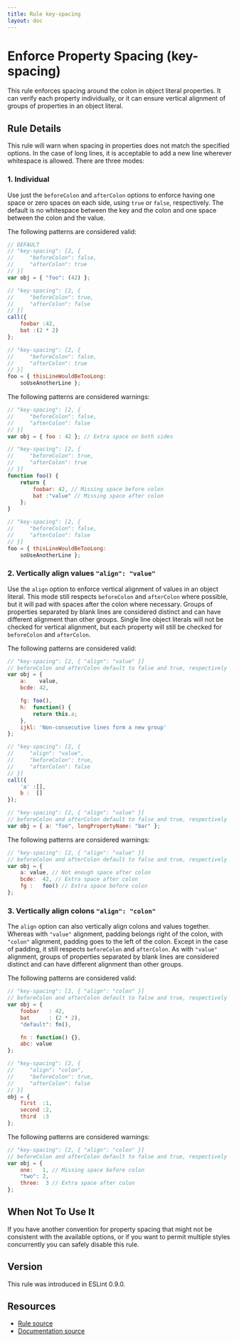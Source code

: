 ```yaml
---
title: Rule key-spacing
layout: doc
---
```

<!-- Note: No pull requests accepted for this file. See README.md in the root directory for details. -->
# Enforce Property Spacing (key-spacing)

This rule enforces spacing around the colon in object literal properties. It can verify each property individually, or it can ensure vertical alignment of groups of properties in an object literal.

## Rule Details

This rule will warn when spacing in properties does not match the specified options. In the case of long lines, it is acceptable to add a new line wherever whitespace is allowed. There are three modes:

### 1. Individual

Use just the `beforeColon` and `afterColon` options to enforce having one space or zero spaces on each side, using `true` or `false`, respectively. The default is no whitespace between the key and the colon and one space between the colon and the value.

The following patterns are considered valid:

```js
// DEFAULT
// "key-spacing": [2, {
//     "beforeColon": false,
//     "afterColon": true
// }]
var obj = { "foo": (42) };

// "key-spacing": [2, {
//     "beforeColon": true,
//     "afterColon": false
// }]
call({
    foobar :42,
    bat :(2 * 2)
};

// "key-spacing": [2, {
//     "beforeColon": false,
//     "afterColon": true
// }]
foo = { thisLineWouldBeTooLong:
    soUseAnotherLine };
```

The following patterns are considered warnings:

```js
// "key-spacing": [2, {
//     "beforeColon": false,
//     "afterColon": false
// }]
var obj = { foo : 42 }; // Extra space on both sides

// "key-spacing": [2, {
//     "beforeColon": true,
//     "afterColon": true
// }]
function foo() {
    return {
        foobar: 42, // Missing space before colon
        bat :"value" // Missing space after colon
    };
}

// "key-spacing": [2, {
//     "beforeColon": false,
//     "afterColon": false
// }]
foo = { thisLineWouldBeTooLong:
    soUseAnotherLine };
```

### 2. Vertically align values `"align": "value"`

Use the `align` option to enforce vertical alignment of values in an object literal. This mode still respects `beforeColon` and `afterColon` where possible, but it will pad with spaces after the colon where necessary. Groups of properties separated by blank lines are considered distinct and can have different alignment than other groups. Single line object literals will not be checked for vertical alignment, but each property will still be checked for `beforeColon` and `afterColon`.

The following patterns are considered valid:

```js
// "key-spacing": [2, { "align": "value" }]
// beforeColon and afterColon default to false and true, respectively
var obj = {
    a:    value,
    bcde: 42,

    fg: foo(),
    h:  function() {
        return this.a;
    },
    ijkl: 'Non-consecutive lines form a new group'
};

// "key-spacing": [2, {
//     "align": "value",
//     "beforeColon": true,
//     "afterColon": false
// }]
call({
    'a' :[],
    b :  []
});

// "key-spacing": [2, { "align": "value" }]
// beforeColon and afterColon default to false and true, respectively
var obj = { a: "foo", longPropertyName: "bar" };
```

The following patterns are considered warnings:

```js
// "key-spacing": [2, { "align": "value" }]
// beforeColon and afterColon default to false and true, respectively
var obj = {
    a: value, // Not enough space after colon
    bcde:  42, // Extra space after colon
    fg :   foo() // Extra space before colon
};
```

### 3. Vertically align colons `"align": "colon"`

The `align` option can also vertically align colons and values together. Whereas with `"value"` alignment, padding belongs right of the colon, with `"colon"` alignment, padding goes to the left of the colon. Except in the case of padding, it still respects `beforeColon` and `afterColon`. As with `"value"` alignment, groups of properties separated by blank lines are considered distinct and can have different alignment than other groups.

The following patterns are considered valid:

```js
// "key-spacing": [2, { "align": "colon" }]
// beforeColon and afterColon default to false and true, respectively
var obj = {
    foobar   : 42,
    bat      : (2 * 2),
    "default": fn(),

    fn : function() {},
    abc: value
};

// "key-spacing": [2, {
//     "align": "colon",
//     "beforeColon": true,
//     "afterColon": false
// }]
obj = {
    first  :1,
    second :2,
    third  :3
};
```

The following patterns are considered warnings:

```js
// "key-spacing": [2, { "align": "colon" }]
// beforeColon and afterColon default to false and true, respectively
var obj = {
    one:   1, // Missing space before colon
    "two": 2,
    three:  3 // Extra space after colon
};
```

## When Not To Use It

If you have another convention for property spacing that might not be consistent with the available options, or if you want to permit multiple styles concurrently you can safely disable this rule.

## Version

This rule was introduced in ESLint 0.9.0.

## Resources

* [Rule source](https://github.com/eslint/eslint/tree/master/lib/rules/key-spacing.js)
* [Documentation source](https://github.com/eslint/eslint/tree/master/docs/rules/key-spacing.md)
